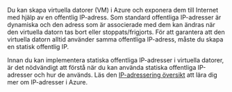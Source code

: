 Du kan skapa virtuella datorer (VM) i Azure och exponera dem till Internet med hjälp av en offentlig IP-adress. Som standard offentliga IP-adresser är dynamiska och den adress som är associerade med dem kan ändras när den virtuella datorn tas bort eller stoppats/frigjorts. För att garantera att den virtuella datorn alltid använder samma offentliga IP-adress, måste du skapa en statisk offentlig IP. 

Innan du kan implementera statiska offentliga IP-adresser i virtuella datorer, är det nödvändigt att förstå när du kan använda statiska offentliga IP-adresser och hur de används. Läs den [IP-adressering översikt](../articles/virtual-network/virtual-network-ip-addresses-overview-arm.md) att lära dig mer om IP-adresser i Azure.

